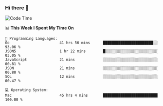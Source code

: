 ### Hi there 👋

<!--
**CrazyCollin/crazycollin** is a ✨ _special_ ✨ repository because its `README.md` (this file) appears on your GitHub profile.

Here are some ideas to get you started:

- 🔭 I’m currently working on ...
- 🌱 I’m currently learning ...
- 👯 I’m looking to collaborate on ...
- 🤔 I’m looking for help with ...
- 💬 Ask me about ...
- 📫 How to reach me: ...
- 😄 Pronouns: ...
- ⚡ Fun fact: ...
-->

<!--START_SECTION:waka-->
![Code Time](http://img.shields.io/badge/Code%20Time-4%2C818%20hrs%2039%20mins-blue)

📊 **This Week I Spent My Time On** 

```text
💬 Programming Languages: 
Go                       41 hrs 56 mins      ███████████████████████░░   93.06 % 
JSON5                    1 hr 22 mins        █░░░░░░░░░░░░░░░░░░░░░░░░   03.05 % 
JavaScript               21 mins             ░░░░░░░░░░░░░░░░░░░░░░░░░   00.81 % 
JSON                     21 mins             ░░░░░░░░░░░░░░░░░░░░░░░░░   00.80 % 
SQL                      12 mins             ░░░░░░░░░░░░░░░░░░░░░░░░░   00.47 % 

💻 Operating System: 
Mac                      45 hrs 4 mins       █████████████████████████   100.00 % 
```


<!--END_SECTION:waka-->
